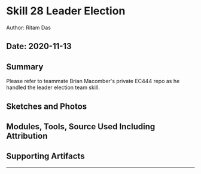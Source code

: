 #  Skill 28 Leader Election

Author: Ritam Das

Date: 2020-11-13
-----

## Summary
Please refer to teammate Brian Macomber's private EC444 repo as he handled the leader election team skill.

## Sketches and Photos


## Modules, Tools, Source Used Including Attribution


## Supporting Artifacts


-----
